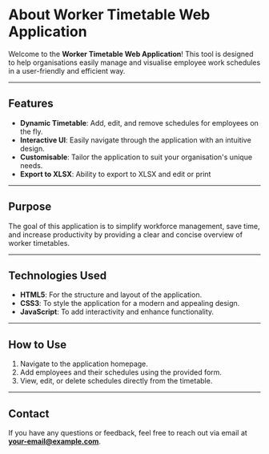 # About Worker Timetable Web Application

Welcome to the **Worker Timetable Web Application**! This tool is designed to help organisations easily manage and visualise employee work schedules in a user-friendly and efficient way.

---

## Features

- **Dynamic Timetable**: Add, edit, and remove schedules for employees on the fly.
- **Interactive UI**: Easily navigate through the application with an intuitive design.
- **Customisable**: Tailor the application to suit your organisation's unique needs.
- **Export to XLSX**: Ability to export to XLSX and edit or print

---

## Purpose

The goal of this application is to simplify workforce management, save time, and increase productivity by providing a clear and concise overview of worker timetables.

---

## Technologies Used

- **HTML5**: For the structure and layout of the application.
- **CSS3**: To style the application for a modern and appealing design.
- **JavaScript**: To add interactivity and enhance functionality.

---

## How to Use

1. Navigate to the application homepage.
2. Add employees and their schedules using the provided form.
3. View, edit, or delete schedules directly from the timetable.

---

## Contact

If you have any questions or feedback, feel free to reach out via email at **[your-email@example.com](mailto:your-email@example.com)**.
